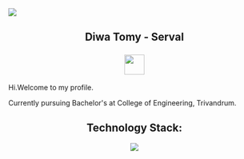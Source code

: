 <img src = "https://user-images.githubusercontent.com/74038190/225813708-98b745f2-7d22-48cf-9150-083f1b00d6c9.gif">
<p>
<h2 align = "center"> Diwa Tomy - Serval </h2>
<h3 align = "center"><img src="https://readme-typing-svg.herokuapp.com?vCenter=true&width=500&lines=+Web+Development+|+Competitive+Coding;" height="40"/></h3>
</p>


Hi.Welcome to my profile. 

Currently pursuing Bachelor's at College of Engineering, Trivandrum.


<h2 align="center">Technology Stack: </h2>
<p align="center">
  <a href="https://skillicons.dev">
    <img src="https://skillicons.dev/icons?i=git,python,vim,bash,linux,vscode,html,github,java,javascript,c,cpp,css,mongodb,nodejs,figma,expressjs,gitlab&perline=6" />
  </a>
</p>

